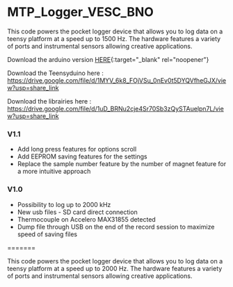 # MTP_Logger_VESC_BNO
 This code powers the pocket logger device that allows you to log data on a teensy platform at a speed up to 1500 Hz. The hardware features a variety of ports and instrumental sensors allowing creative applications.
 
 Download the arduino version [HERE](https://drive.google.com/file/d/1MVcYucFAieLHTNYb9F2uXIgd6ZfItMbf/view?usp=share_link){:target="_blank" rel="noopener"}
 
 Download the Teensyduino here : https://drive.google.com/file/d/1MYV_6k8_FOjVSu_0nEv0t5DYQVfheGJX/view?usp=share_link
 
 Download the librairies here : https://drive.google.com/file/d/1uD_BRNu2cje4Sr70Sb3zQySTAuelpn7L/view?usp=share_link
 

### V1.1
- Add long press features for options scroll
- Add EEPROM saving features for the settings
- Replace the sample number feature by the number of magnet feature for a more intuitive approach

### V1.0
- Possibility to log up to 2000 kHz
- New usb files - SD card direct connection
- Thermocouple on Accelero MAX31855 detected
- Dump file through USB on the end of the record session to maximize speed of saving files

=======

 This code powers the pocket logger device that allows you to log data on a teensy platform at a speed up to 2000 Hz. The hardware features a variety of ports and instrumental sensors allowing creative applications.
